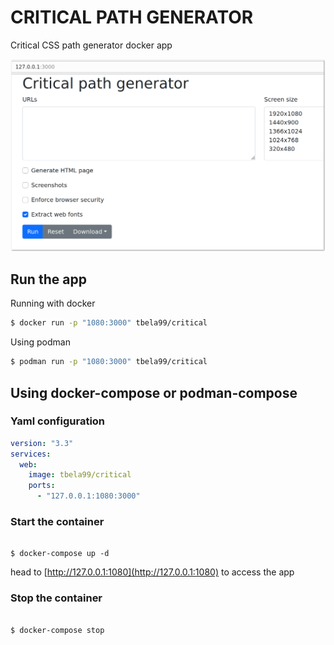# CRITICAL PATH GENERATOR
Critical CSS path generator docker app

![screenshot](./screenshot.png)

## Run the app

Running with docker

```bash
$ docker run -p "1080:3000" tbela99/critical
```
Using podman

```bash
$ podman run -p "1080:3000" tbela99/critical
```

## Using docker-compose or podman-compose

### Yaml configuration

```yaml
version: "3.3"
services:
  web:
    image: tbela99/critical
    ports:
      - "127.0.0.1:1080:3000"

```

### Start the container

```shell

$ docker-compose up -d
```

head to [http://127.0.0.1:1080](http://127.0.0.1:1080) to access the app


### Stop the container

```shell

$ docker-compose stop
```
